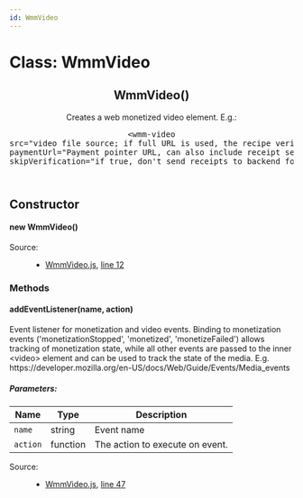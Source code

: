 ```yaml
---
id: WmmVideo
---
```

<!--link type="text/css" rel="stylesheet" href="/jsDoc.css"></link-->
<div id="main">
<h1 className="page-title">Class: WmmVideo</h1>
<section>
<header>
<h2><span className="attribs"><span className="type-signature"></span></span>WmmVideo<span className="signature">()</span><span className="type-signature"></span></h2>
<div className="class-description">Creates a web monetized video element. E.g.:
<pre>&lt;wmm-video
src="video file source; if full URL is used, the recipe verification will use the same host for verification"
paymentUrl="Payment pointer URL, can also include receipt service url"
skipVerification="if true, don't send receipts to backend for verifications"&gt;</pre></div>
</header>
<article>
<div className="container-overview">
<h2>Constructor</h2>
<h4 className="name" id="WmmVideo"><span className="type-signature"></span>new WmmVideo<span className="signature">()</span><span className="type-signature"></span></h4>
<dl className="details">
<dt className="tag-source">Source:</dt>
<dd className="tag-source"><ul className="dummy"><li>
<a href="pathname:///jsdoc/WmmVideo.js.html">WmmVideo.js</a>, <a href="pathname:///jsdoc/WmmVideo.js.html#line12">line 12</a>
</li></ul></dd>
</dl>
</div>
<h3 className="subsection-title">Methods</h3>
<h4 className="name" id="addEventListener"><span className="type-signature"></span>addEventListener<span className="signature">(name, action)</span><span className="type-signature"></span></h4>
<div className="description">
Event listener for monetization and video events.
Binding to monetization events ('monetizationStopped', 'monetized', 'monetizeFailed')
allows tracking of monetization state, while all other events are passed
to the inner &lt;video&gt; element and can be used to track the state of the media.
E.g. https://developer.mozilla.org/en-US/docs/Web/Guide/Events/Media_events
</div>
<h5>Parameters:</h5>
<table className="params">
<thead>
<tr>
<th>Name</th>
<th>Type</th>
<th className="last">Description</th>
</tr>
</thead>
<tbody>
<tr>
<td className="name"><code>name</code></td>
<td className="type">
<span className="param-type">string</span>
</td>
<td className="description last">Event name</td>
</tr>
<tr>
<td className="name"><code>action</code></td>
<td className="type">
<span className="param-type">function</span>
</td>
<td className="description last">The action to execute on event.</td>
</tr>
</tbody>
</table>
<dl className="details">
<dt className="tag-source">Source:</dt>
<dd className="tag-source"><ul className="dummy"><li>
<a href="pathname:///jsdoc/WmmVideo.js.html">WmmVideo.js</a>, <a href="pathname:///jsdoc/WmmVideo.js.html#line47">line 47</a>
</li></ul></dd>
</dl>
</article>
</section>
</div>

